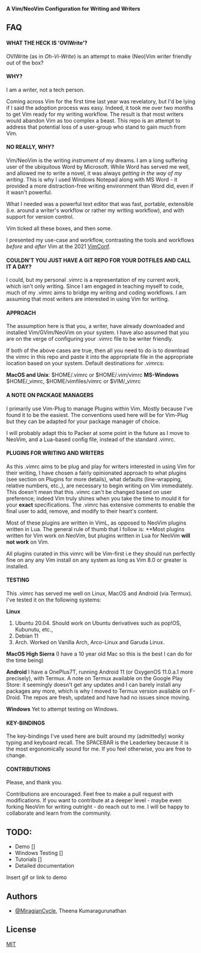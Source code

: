 
**A Vim/NeoVim Configuration for Writing and Writers**

## FAQ

#### WHAT THE HECK IS 'OVIWrite'?

OVIWrite (as in *Oh-Vi-Write*) is an attempt to make (Neo)Vim writer friendly out of the box?


#### WHY?

I am a writer, not a tech person. 

Coming across Vim for the first time last year was revelatory, but I'd be lying if I said the adoption process was easy. Indeed, it took me over two months to get Vim ready for my writing workflow. The result is that most writers would abandon Vim as too complex a beast. This repo is an attempt to address that potential loss of a user-group who stand to gain much from Vim.

#### NO REALLY, WHY? 

Vim/NeoVim is the writing *instrument* of my dreams. I am a long suffering user of the ubiquitous Word by Microsoft. While Word has served me well, and allowed me to write a novel, it was always *getting in the way of my writing*. This is why I used Windows Notepad along with MS Word - it provided a more distraction-free writing environment than Word did, even if it wasn't powerful. 

What I needed was a powerful text editor that was fast, portable, extensible (i.e. around a writer's workflow or rather my writing workflow), and with support for version control. 

Vim ticked all these boxes, and then some. 

I presented my use-case and workflow, contrasting the tools and workflows *before* and *after* Vim at the 2021 [VimConf](https://www.youtube.com/watch?v=2ORWaIqyj7k&lc=Ugzt12hOimAtCl3H7z54AaABAg). 

#### COULDN'T YOU JUST HAVE A GIT REPO FOR YOUR DOTFILES AND CALL IT A DAY?

I could, but my personal .vimrc is a representation of my current work, which isn't only writing. Since I am engaged in teaching myself to code, much of my .vimrc aims to bridge my writing and coding workflows. I am assuming that most writers are interested in using Vim for writing. 


#### APPROACH

The assumption here is that you, a writer, have already downloaded and installed Vim/GVim/NeoVim on your system. I have also assumed that you are on the verge of configuring your .vimrc file to be writer friendly. 

If both of the above cases are true, then all you need to do is to download the vimrc in this repo and paste it into the appropriate file in the appropriate location based on your system. Default destinations for .vimrcs:

**MacOS and Unix**:        $HOME/.vimrc or $HOME/.vim/vimrc
**MS-Windows**  $HOME/_vimrc, $HOME/vimfiles/vimrc or $VIM/_vimrc


#### A NOTE ON PACKAGE MANAGERS

I primarily use Vim-Plug to manage Plugins within Vim. Mostly because I've found it to be the easiest. The conventions used here will be for Vim-Plug but they can be adapted for your package manager of choice. 

I will probably adapt this to Packer at some point in the future as I move to NeoVim, and a Lua-based config file, instead of the standard .vimrc. 


#### PLUGINS FOR WRITING AND WRITERS 

As this .vimrc aims to be plug and play for writers interested in using Vim for their writing, I have chosen a fairly opinionated approach to what plugins (see section on Plugins for more details), what defaults (line-wrapping, relative numbers, etc.,), are necessary to begin writing on Vim immediately. This doesn't mean that this .vimrc can't be changed based on user preference; indeed Vim truly shines when you take the time to mould it for your **exact** specifications.  The .vimrc has extensive comments to enable the final user to add, remove, and modify to their heart's content. 

Most of these plugins are written in VimL, as opposed to NeoVim plugins written in Lua. The general rule of thumb that I follow is: **Most plugins written for Vim work on NeoVim, but plugins written in Lua for NeoVim **will not work** on Vim.

All plugins curated in this vimrc will be Vim-first i.e they should run perfectly fine on any any Vim install on any system as long as Vim 8.0 or greater is installed. 


#### TESTING 

This .vimrc has served me well on Linux, MacOS and Android (via Termux). I've tested it on the following systems:

**Linux**
1. Ubuntu 20.04. Should work on Ubuntu derivatives such as pop!OS, Kubunutu, etc.,
2. Debian 11
3. Arch. Worked on Vanilla Arch, Arco-Linux and Garuda Linux. 

**MacOS High Sierra** (I have a 10 year old Mac so this is the best I can do for the time being)

**Android**
I have a OnePlus7T, running Android 11 (or OxygenOS 11.0.a.1 more precisely), with Termux. A note on Termux available on the Google Play Store: it seemingly doesn't get any updates and I can barely install any packages any more, which is why I moved to Termux version available on F-Droid. The repos are fresh, updated and have had no issues since moving. 

**Windows**
Yet to attempt testing on Windows. 

#### KEY-BINDINGS

The key-bindings I've used here are built around my (admittedly) wonky typing and keyboard recall. The SPACEBAR is the Leaderkey because it is the most ergonomically sound for me. If you feel otherwise, you are free to change. 


#### CONTRIBUTIONS

Please, and thank you. 

Contributions are encouraged. Feel free to make a pull request with modifications. If you want to contribute at a deeper level - maybe even forking NeoVim for writing outright - do reach out to me. I will be happy to collaborate and learn from the community. 

## TODO: 

- Demo []
- Windows Testing []
- Tutorials []
- Detailed documentation

Insert gif or link to demo


## Authors

- [@MiragianCycle](https://www.github.com/MiragianCycle), Theena Kumaragurunathan


## License

[MIT](https://choosealicense.com/licenses/mit/)




